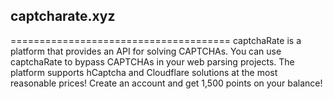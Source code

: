 ## captcharate.xyz
======================================
captchaRate is a platform that provides an API for solving CAPTCHAs. You can use captchaRate to bypass CAPTCHAs in your web parsing projects. The platform supports hCaptcha and Cloudflare solutions at the most reasonable prices! Create an account and get 1,500 points on your balance!
